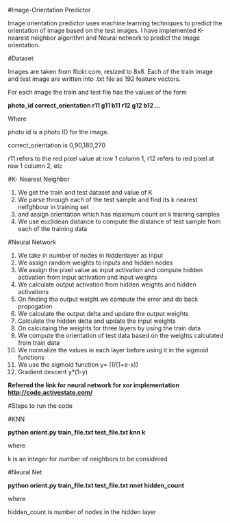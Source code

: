 #Image-Orientation Predictor

Image orientation predictor uses machine learning techniques to predict the orientation of image based on the test images.
I have implemented K-nearest neighbor algorithm and Neural network to predict the image orientation.

#Dataset

Images are taken from flickr.com, resized to 8x8. Each of the train image and test image are written into .txt file as 192 feature vectors.

For each image the train and test file has the values of the form  

**photo_id correct_orientation r11 g11 b11 r12 g12 b12 ...**  

Where   

photo id is a photo ID for the image.  

correct_orientation is 0,90,180,270  

r11 refers to the red pixel value at row 1 column 1, r12 refers to red pixel at row 1 column 2, etc  


#K- Nearest Neighbor  

1. We get the train and test dataset and value of K  
2. We parse through each of the test sample and  find its k nearest neifghbour in training set  
3. and assign orientation which has maximum count on k training samples  
4. We use euclidean distance to compute the distance of test sample from each of the training data  


#Neural Network

1.  We take in number of nodes in hiddenlayer as input  
2.  We assign random weights to inputs and hidden nodes  
3.  We assign the pixel value as input activation and compute hidden activation from input activation and input weights  
4.  We calculate output activation from hidden weights and hidden activations  
5.  On finding tha output weight we compute the error and do back propogation  
6.  We calculate the output delta and update the output weights  
7.  Calculate the hidden delta and update the input weights  
8.  On calcutaing the weights for three layers by using the train data  
9.  We compute the orientation of test data based on the weights calculated from train data    
10. We normalize the values in each layer before using it in the sigmoid functions    
11. We use the sigmoid function y= (1/(1+e-x))  
12. Gradient descent y*(1-y)  

**Referred the link for neural network for xor implementation http://code.activestate.com/**

#Steps to run the code

#KNN

**python orient.py train_file.txt test_file.txt knn k**

where  

k is an integer for number of neighbors to be considered

#Neural Net

**python orient.py train_file.txt test_file.txt nnet hidden_count**

where  

hidden_count is number of nodes in the hidden layer



